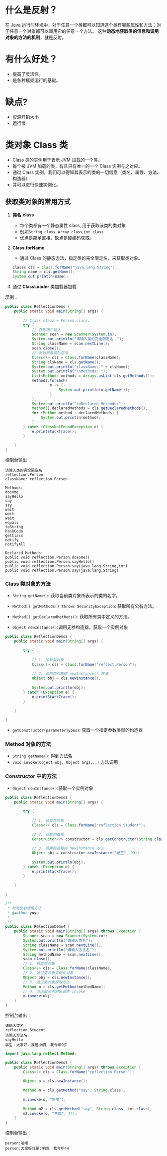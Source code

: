 # 什么是反射？
在 Java 运行时环境中，对于任意一个类都可以知道这个类有哪些属性和方法；对于任意一个对象都可以调用它的任意一个方法。
这种**动态地获取类的信息和调用对象的方法的机制**，就是反射。

# 有什么好处？
- 提高了灵活性。
- 是各种框架运行的基础。

# 缺点?
- 资源开销大小
- 运行慢



# 类对象 Class 类
- Class 类的实例用于表示 JVM 加载的一个类。
- 每个被 JVM 加载的类，有且只有唯一的一个 Class 实例与之对应。
- 通过 Class 实例，我们可以得知其表示的类的一切信息（类名、属性、方法、构造器）
- 并可以进行快速实例化。

## 获取类对象的常用方式
1. **类名.class**
    - 每个类都有一个静态属性 class, 用于获取该类的类对象
    - 例如`String.class`, `Array.class`,`int.class`
    - 优点是简单直接，缺点是硬编码获取。
2. **Class.forName**
    - 通过 Class 的静态方法，指定类的完全限定名，来获取类对象。
    ```java
    Classs cls = Class.forName("java.lang.String");
    String name = cls.getName();
    System.out.println(name);
    ```

3. 通过 **ClassLoader** 类加载器加载

示例：
```java
public class ReflectionDemo {
    public static void main(String[] args) {
        
        // Class clazz = Person.class;
        try {
            // 获取用户输入
            Scanner scan = new Scanner(System.in);
            System.out.println("请输入类的完全限定名：");
            String className = scan.nextLine();
            scan.close();
            // 反射获取类的信息
            Class<?> cls = Class.forName(className);
            String clsName = cls.getName();
            System.out.println("className: " + clsName);
            System.out.println("\nMethods: ");
            List<Method> methods = Arrays.asList(cls.getMethods());
            methods.forEach(
                    m -> {
                        System.out.println(m.getName());
                    }
            );
            System.out.println("\nDeclared Methods:");
            Method[] declaredMethods = cls.getDeclaredMethods();
            for (Method method : declaredMethods) {
                System.out.println(method);
            }
        } catch (ClassNotFoundException e) {
            e.printStackTrace();
        }
        
    }
}

```
控制台输出：
```
请输入类的完全限定名：
reflection.Person
className: reflection.Person

Methods: 
dosome
sayHello
say
say
wait
wait
wait
equals
toString
hashCode
getClass
notify
notifyAll

Declared Methods:
public void reflection.Person.dosome()
public void reflection.Person.sayHello()
public void reflection.Person.say(java.lang.String,int)
public void reflection.Person.say(java.lang.String)

```

### Class 类对象的方法
- `String getName()`: 获取当前类对象所表示的类的名字。
- `Method[] getMethods() throws SecurityException`: 获取所有公有方法。
- `Method[] getDeclaredMethods()`: 获取所有类中定义的方法。

- `Object newInstance()`:调用无参构造器，获取一个实例对象
```java
public class ReflectionDemo2 {
    public static void main(String[] args) {
        
        try {
            
            // 1. 加载类对象
            Class<?> cls = Class.forName("reflect.Person");
            
            // 2. 调用类对象的 newInstance() 方法
            Object obj = cls.newInstance();
            
            System.out.println(obj);
        } catch (Exception e) {
            e.printStackTrace();
        }
    
    }
    
}
```
- `getConstructor(parameterTypes)`: 获取一个指定参数类型的构造器

### Method 对象的方法
- `String getName()`: 得到方法名
- `void invoke(Object obj, Object args...)` 方法调用

### Constructor 中的方法
- `Object newInstance()`:获取一个实例对象
```java
public class ReflectionDemo3 {
    public static void main(String[] args) {
        
        try {
            
            // 1. 获取类对象
            Class<?> cls = Class.forName("reflection.Student");
            
            // 2. 获取构造器
            Constructor<?> constructor = cls.getConstructor(String.class, int.class);
            
            // 3. 调用构造器的 newInstance 方法
            Object obj = constructor.newInstance("老王", 99);
            
            System.out.println(obj);
        } catch (Exception e) {
            e.printStackTrace();
        }
    
    }
    
}
```
```java
/**
 * 利用反射调用方法
 * @author yuyu
 *
 */
public class RelectionDemo4 {
    public static void main(String[] args) throws Exception {
        Scanner scan = new Scanner(System.in);
        System.out.println("请输入类名");
        String className = scan.nextLine();
        System.out.println("请输入方法名");
        String methodName = scan.nextLine();
        scan.close();
        // 1. 获取类对象
        Class<?> cls = Class.forName(className);
        // 2. 通过类对象实例化对象
        Object obj = cls.newInstance();
        // 3. 通过类对象获取方法
        Method m = cls.getMethod(methodName);
        // 4. 方法被示例对象调用 invoke
        m.invoke(obj);
    }
}

```
控制台输出：
```
请输入类名
reflection.Student
请输入方法名
sayHello
学生：大家好，我是小明, 我今年9岁

```

```java
import java.lang.reflect.Method;

public class ReflectionDemo5 {
    public static void main(String[] args) throws Exception {
        Class<?> cls = Class.forName("reflection.Person");
        
        Object o = cls.newInstance();
        
        Method m = cls.getMethod("say", String.class);
        
        m.invoke(o, "哈喽");
        
        Method m2 = cls.getMethod("say", String.class, int.class);
        m2.invoke(o, "李四", 44);
    }
}
```
控制台输出：
```
person:哈喽
person:大家好我是:李四, 我今年44
```

























